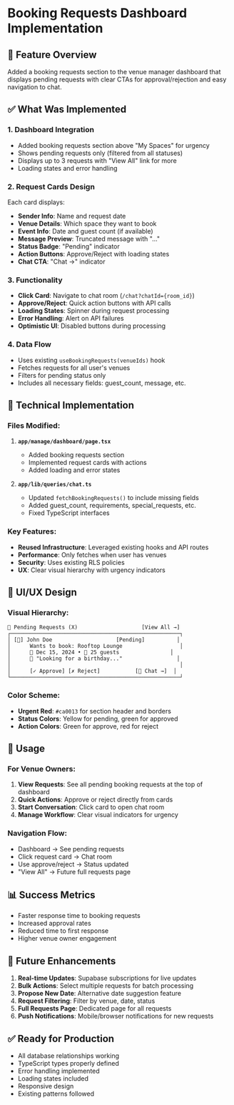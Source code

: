# Booking Requests Dashboard Implementation

## 🎯 Feature Overview
Added a booking requests section to the venue manager dashboard that displays pending requests with clear CTAs for approval/rejection and easy navigation to chat.

## ✅ What Was Implemented

### 1. **Dashboard Integration**
- Added booking requests section above "My Spaces" for urgency
- Shows pending requests only (filtered from all statuses)
- Displays up to 3 requests with "View All" link for more
- Loading states and error handling

### 2. **Request Cards Design**
Each card displays:
- **Sender Info**: Name and request date
- **Venue Details**: Which space they want to book
- **Event Info**: Date and guest count (if available)
- **Message Preview**: Truncated message with "..." 
- **Status Badge**: "Pending" indicator
- **Action Buttons**: Approve/Reject with loading states
- **Chat CTA**: "Chat →" indicator

### 3. **Functionality**
- **Click Card**: Navigate to chat room (`/chat?chatId={room_id}`)
- **Approve/Reject**: Quick action buttons with API calls
- **Loading States**: Spinner during request processing
- **Error Handling**: Alert on API failures
- **Optimistic UI**: Disabled buttons during processing

### 4. **Data Flow**
- Uses existing `useBookingRequests(venueIds)` hook
- Fetches requests for all user's venues
- Filters for pending status only
- Includes all necessary fields: guest_count, message, etc.

## 🔧 Technical Implementation

### Files Modified:

1. **`app/manage/dashboard/page.tsx`**
   - Added booking requests section
   - Implemented request cards with actions
   - Added loading and error states

2. **`app/lib/queries/chat.ts`**
   - Updated `fetchBookingRequests()` to include missing fields
   - Added guest_count, requirements, special_requests, etc.
   - Fixed TypeScript interfaces

### Key Features:
- **Reused Infrastructure**: Leveraged existing hooks and API routes
- **Performance**: Only fetches when user has venues
- **Security**: Uses existing RLS policies
- **UX**: Clear visual hierarchy with urgency indicators

## 🎨 UI/UX Design

### Visual Hierarchy:
```
🔔 Pending Requests (X)                    [View All →]
┌─────────────────────────────────────────────────────┐
│ [👤] John Doe                    [Pending]          │
│      Wants to book: Rooftop Lounge                  │
│      📅 Dec 15, 2024 • 👥 25 guests                │
│      💬 "Looking for a birthday..."                 │
│                                                     │
│      [✓ Approve] [✗ Reject]           [💬 Chat →]  │
└─────────────────────────────────────────────────────┘
```

### Color Scheme:
- **Urgent Red**: `#ca0013` for section header and borders
- **Status Colors**: Yellow for pending, green for approved
- **Action Colors**: Green for approve, red for reject

## 🚀 Usage

### For Venue Owners:
1. **View Requests**: See all pending booking requests at the top of dashboard
2. **Quick Actions**: Approve or reject directly from cards
3. **Start Conversation**: Click card to open chat room
4. **Manage Workflow**: Clear visual indicators for urgency

### Navigation Flow:
- Dashboard → See pending requests
- Click request card → Chat room
- Use approve/reject → Status updated
- "View All" → Future full requests page

## 📊 Success Metrics
- Faster response time to booking requests
- Increased approval rates  
- Reduced time to first response
- Higher venue owner engagement

## 🔮 Future Enhancements
1. **Real-time Updates**: Supabase subscriptions for live updates
2. **Bulk Actions**: Select multiple requests for batch processing
3. **Propose New Date**: Alternative date suggestion feature
4. **Request Filtering**: Filter by venue, date, status
5. **Full Requests Page**: Dedicated page for all requests
6. **Push Notifications**: Mobile/browser notifications for new requests

## ✅ Ready for Production
- All database relationships working
- TypeScript types properly defined
- Error handling implemented
- Loading states included
- Responsive design
- Existing patterns followed 